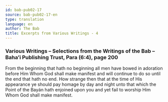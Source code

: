 ```yaml
---
id: bab-pub02-17
source: bab-pub02-17-en
type: translation
language: en
author: The Bab
title: Excerpts from Various Writings - 4
---
```

### Various Writings – Selections from the Writings of the Bab – Baha’i Publishing Trust, Para (6:4), page 200

From the beginning that hath no beginning all men have bowed in adoration before Him Whom God shall make manifest and will continue to do so until the end that hath no end. How strange then that at the time of His appearance ye should pay homage by day and night unto that which the Point of the Bayán hath enjoined upon you and yet fail to worship Him Whom God shall make manifest.